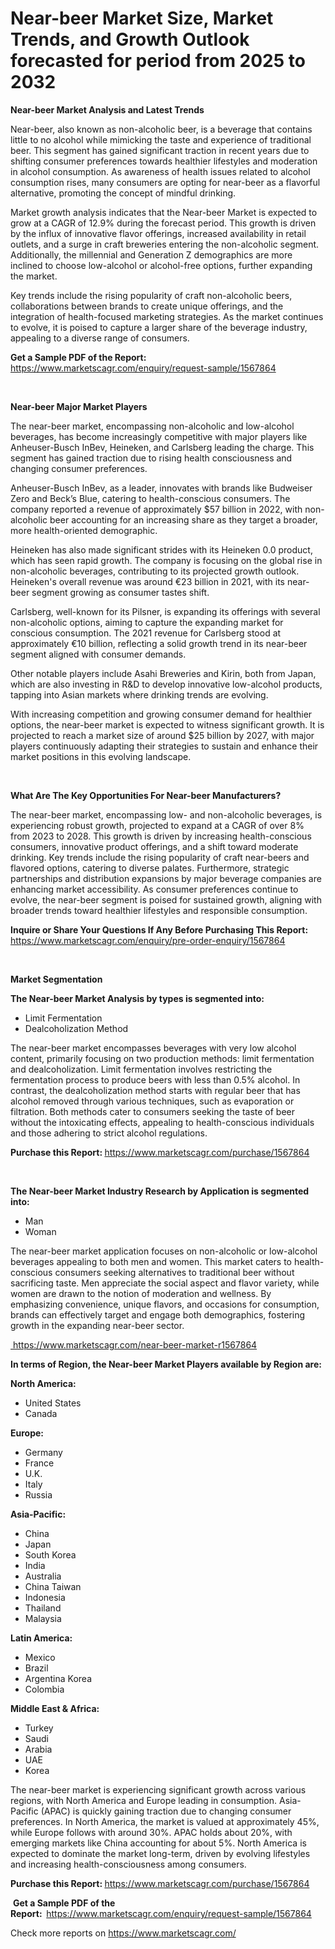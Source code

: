 <p><h1>Near-beer Market Size, Market Trends, and Growth Outlook forecasted for period from 2025 to 2032</h1></p><p><strong>Near-beer Market Analysis and Latest Trends</strong></p>
<p><p>Near-beer, also known as non-alcoholic beer, is a beverage that contains little to no alcohol while mimicking the taste and experience of traditional beer. This segment has gained significant traction in recent years due to shifting consumer preferences towards healthier lifestyles and moderation in alcohol consumption. As awareness of health issues related to alcohol consumption rises, many consumers are opting for near-beer as a flavorful alternative, promoting the concept of mindful drinking.</p><p>Market growth analysis indicates that the Near-beer Market is expected to grow at a CAGR of 12.9% during the forecast period. This growth is driven by the influx of innovative flavor offerings, increased availability in retail outlets, and a surge in craft breweries entering the non-alcoholic segment. Additionally, the millennial and Generation Z demographics are more inclined to choose low-alcohol or alcohol-free options, further expanding the market. </p><p>Key trends include the rising popularity of craft non-alcoholic beers, collaborations between brands to create unique offerings, and the integration of health-focused marketing strategies. As the market continues to evolve, it is poised to capture a larger share of the beverage industry, appealing to a diverse range of consumers.</p></p>
<p><strong>Get a Sample PDF of the Report:&nbsp;</strong> <a href="https://www.marketscagr.com/enquiry/request-sample/1567864?utm_campaign=2876&utm_medium=2&utm_source=Github&utm_content=ia&utm_term=23032025&utm_id=near-beer">https://www.marketscagr.com/enquiry/request-sample/1567864</a></p>
<p>&nbsp;</p>
<p><strong>Near-beer Major Market Players</strong></p>
<p><p>The near-beer market, encompassing non-alcoholic and low-alcohol beverages, has become increasingly competitive with major players like Anheuser-Busch InBev, Heineken, and Carlsberg leading the charge. This segment has gained traction due to rising health consciousness and changing consumer preferences.</p><p>Anheuser-Busch InBev, as a leader, innovates with brands like Budweiser Zero and Beck’s Blue, catering to health-conscious consumers. The company reported a revenue of approximately $57 billion in 2022, with non-alcoholic beer accounting for an increasing share as they target a broader, more health-oriented demographic.</p><p>Heineken has also made significant strides with its Heineken 0.0 product, which has seen rapid growth. The company is focusing on the global rise in non-alcoholic beverages, contributing to its projected growth outlook. Heineken's overall revenue was around €23 billion in 2021, with its near-beer segment growing as consumer tastes shift.</p><p>Carlsberg, well-known for its Pilsner, is expanding its offerings with several non-alcoholic options, aiming to capture the expanding market for conscious consumption. The 2021 revenue for Carlsberg stood at approximately €10 billion, reflecting a solid growth trend in its near-beer segment aligned with consumer demands.</p><p>Other notable players include Asahi Breweries and Kirin, both from Japan, which are also investing in R&D to develop innovative low-alcohol products, tapping into Asian markets where drinking trends are evolving. </p><p>With increasing competition and growing consumer demand for healthier options, the near-beer market is expected to witness significant growth. It is projected to reach a market size of around $25 billion by 2027, with major players continuously adapting their strategies to sustain and enhance their market positions in this evolving landscape.</p></p>
<p>&nbsp;</p>
<p><strong>What Are The Key Opportunities For Near-beer Manufacturers?</strong></p>
<p><p>The near-beer market, encompassing low- and non-alcoholic beverages, is experiencing robust growth, projected to expand at a CAGR of over 8% from 2023 to 2028. This growth is driven by increasing health-conscious consumers, innovative product offerings, and a shift toward moderate drinking. Key trends include the rising popularity of craft near-beers and flavored options, catering to diverse palates. Furthermore, strategic partnerships and distribution expansions by major beverage companies are enhancing market accessibility. As consumer preferences continue to evolve, the near-beer segment is poised for sustained growth, aligning with broader trends toward healthier lifestyles and responsible consumption.</p></p>
<p><strong>Inquire or Share Your Questions If Any Before Purchasing This Report:</strong> <a href="https://www.marketscagr.com/enquiry/pre-order-enquiry/1567864?utm_campaign=2876&utm_medium=2&utm_source=Github&utm_content=ia&utm_term=23032025&utm_id=near-beer">https://www.marketscagr.com/enquiry/pre-order-enquiry/1567864</a></p>
<p>&nbsp;</p>
<p><strong>Market Segmentation</strong></p>
<p><strong>The Near-beer Market Analysis by types is segmented into:</strong></p>
<p><ul><li>Limit Fermentation</li><li>Dealcoholization Method</li></ul></p>
<p><p>The near-beer market encompasses beverages with very low alcohol content, primarily focusing on two production methods: limit fermentation and dealcoholization. Limit fermentation involves restricting the fermentation process to produce beers with less than 0.5% alcohol. In contrast, the dealcoholization method starts with regular beer that has alcohol removed through various techniques, such as evaporation or filtration. Both methods cater to consumers seeking the taste of beer without the intoxicating effects, appealing to health-conscious individuals and those adhering to strict alcohol regulations.</p></p>
<p><strong>Purchase this Report:&nbsp;</strong><a href="https://www.marketscagr.com/purchase/1567864?utm_campaign=2876&utm_medium=2&utm_source=Github&utm_content=ia&utm_term=23032025&utm_id=near-beer">https://www.marketscagr.com/purchase/1567864</a></p>
<p>&nbsp;</p>
<p><strong>The Near-beer Market Industry Research by Application is segmented into:</strong></p>
<p><ul><li>Man</li><li>Woman</li></ul></p>
<p><p>The near-beer market application focuses on non-alcoholic or low-alcohol beverages appealing to both men and women. This market caters to health-conscious consumers seeking alternatives to traditional beer without sacrificing taste. Men appreciate the social aspect and flavor variety, while women are drawn to the notion of moderation and wellness. By emphasizing convenience, unique flavors, and occasions for consumption, brands can effectively target and engage both demographics, fostering growth in the expanding near-beer sector.</p></p>
<p><a href="https://www.marketscagr.com/near-beer-market-r1567864?utm_campaign=2876&utm_medium=2&utm_source=Github&utm_content=ia&utm_term=23032025&utm_id=near-beer">&nbsp;https://www.marketscagr.com/near-beer-market-r1567864</a></p>
<p><strong>In terms of Region, the Near-beer Market Players available by Region are:</strong></p>
<p>
    <p> <strong> North America: </strong>
        <ul>
            <li>United States</li>
            <li>Canada</li>
        </ul>
        </p> 
    <p> <strong> Europe: </strong>
        <ul>
            <li>Germany</li>
            <li>France</li>
            <li>U.K.</li>
            <li>Italy</li>
            <li>Russia</li>
        </ul>
        </p> 
    <p> <strong> Asia-Pacific: </strong>
        <ul>
            <li>China</li>
            <li>Japan</li>
            <li>South Korea</li>
            <li>India</li>
            <li>Australia</li>
            <li>China Taiwan</li>
            <li>Indonesia</li>
            <li>Thailand</li>
            <li>Malaysia</li>
        </ul>
        </p> 
    <p> <strong> Latin America: </strong>
        <ul>
            <li>Mexico</li>
            <li>Brazil</li>
            <li>Argentina Korea</li>
            <li>Colombia</li>
        </ul>
        </p> 
    <p> <strong> Middle East & Africa: </strong>
        <ul>
            <li>Turkey</li>
            <li>Saudi</li>
            <li>Arabia</li>
            <li>UAE</li>
            <li>Korea</li>
        </ul>
    </p>
    </p>
<p><p>The near-beer market is experiencing significant growth across various regions, with North America and Europe leading in consumption. Asia-Pacific (APAC) is quickly gaining traction due to changing consumer preferences. In North America, the market is valued at approximately 45%, while Europe follows with around 30%. APAC holds about 20%, with emerging markets like China accounting for about 5%. North America is expected to dominate the market long-term, driven by evolving lifestyles and increasing health-consciousness among consumers.</p></p>
<p><strong>Purchase this Report: </strong><a href="https://www.marketscagr.com/purchase/1567864?utm_campaign=2876&utm_medium=2&utm_source=Github&utm_content=ia&utm_term=23032025&utm_id=near-beer">https://www.marketscagr.com/purchase/1567864</a></p>
<p>&nbsp;<strong>Get a Sample PDF of the Report:&nbsp;&nbsp;</strong><a href="https://www.marketscagr.com/enquiry/request-sample/1567864?utm_campaign=2876&utm_medium=2&utm_source=Github&utm_content=ia&utm_term=23032025&utm_id=near-beer">https://www.marketscagr.com/enquiry/request-sample/1567864</a></p>
<p><strong></strong></p>
<p>Check more reports on <a href="https://www.marketscagr.com/?utm_campaign=2876&utm_medium=2&utm_source=Github&utm_content=ia&utm_term=23032025&utm_id=near-beer">https://www.marketscagr.com/</a></p>